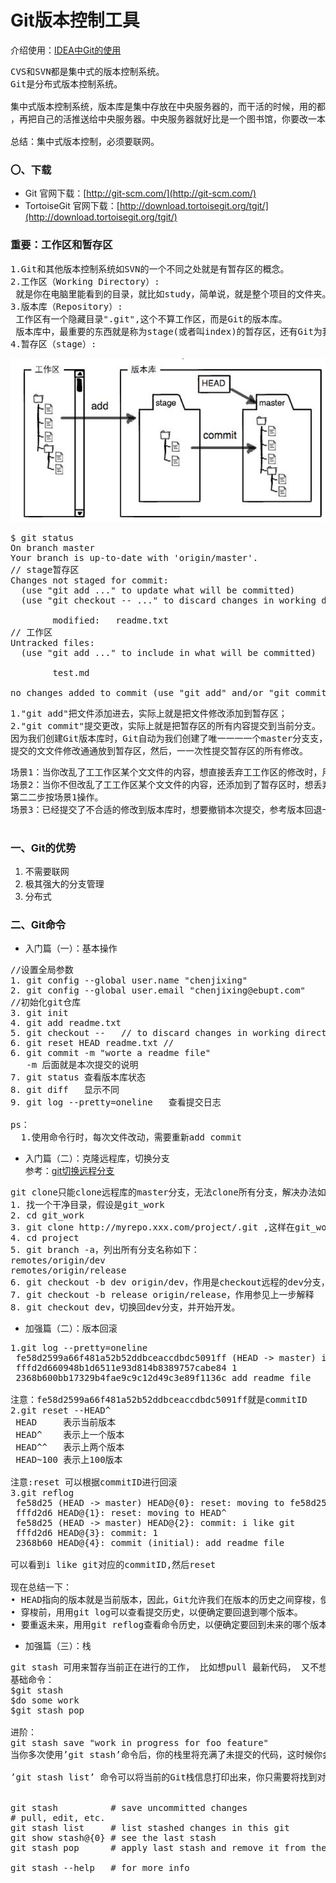 # Git版本控制工具
介绍使用：[IDEA中Git的使用](https://www.cnblogs.com/wyb628/p/7243776.html)
<pre>
CVS和SVN都是集中式的版本控制系统。
Git是分布式版本控制系统。

集中式版本控制系统，版本库是集中存放在中央服务器的，而干活的时候，用的都是自己的电脑，所以要先从中央服务器取得最新的版本，然后开始干活，干完活了
，再把自己的活推送给中央服务器。中央服务器就好比是一个图书馆，你要改一本书，必须先从图书馆借出来，然后回到家自己改，改完了，再放回图书馆。

总结：集中式版本控制，必须要联网。
</pre>
### 〇、下载
* Git 官网下载：[http://git-scm.com/](http://git-scm.com/)
* TortoiseGit 官网下载：[http://download.tortoisegit.org/tgit/](http://download.tortoisegit.org/tgit/)

### 重要：工作区和暂存区
<pre>
1.Git和其他版本控制系统如SVN的一个不同之处就是有暂存区的概念。
2.工作区（Working Directory）:
 就是你在电脑里能看到的目录，就比如study，简单说，就是整个项目的文件夹。
3.版本库（Repository）:
 工作区有一个隐藏目录".git",这个不算工作区，而是Git的版本库。
 版本库中，最重要的东西就是称为stage(或者叫index)的暂存区，还有Git为我们自动创建的第一分支master,以及指向master的一个指针叫HEAD.
4.暂存区（stage）:
</pre>

![](https://raw.githubusercontent.com/chenjxJava/photos/master/git/git%E7%BB%93%E6%9E%84.png)

<pre>
$ git status
On branch master
Your branch is up-to-date with 'origin/master'.
// stage暂存区
Changes not staged for commit:
  (use "git add <file>..." to update what will be committed)
  (use "git checkout -- <file>..." to discard changes in working directory)

        modified:   readme.txt
// 工作区
Untracked files: 
  (use "git add <file>..." to include in what will be committed)

        test.md

no changes added to commit (use "git add" and/or "git commit -a")
</pre>
<pre>
1."git add"把文件添加进去，实际上就是把文件修改添加到暂存区；
2."git commit"提交更改，实际上就是把暂存区的所有内容提交到当前分支。
因为我们创建Git版本库时，Git自动为我们创建了唯⼀一⼀一个master分⽀支，所以，现在，commit就是往master分⽀支上提交更改。 你可以简单理解为，需要
提交的⽂文件修改通通放到暂存区，然后，⼀一次性提交暂存区的所有修改。 
</pre>

<pre>
场景1：当你改乱了⼯工作区某个⽂文件的内容，想直接丢弃⼯工作区的修改时，⽤用命令git checkout -- file。 
场景2：当你不但改乱了⼯工作区某个⽂文件的内容，还添加到了暂存区时，想丢弃修改，分两 步，第⼀一步⽤用命令git reset HEAD file，就回到了场景1，
第⼆二步按场景1操作。 
场景3：已经提交了不合适的修改到版本库时，想要撤销本次提交，参考版本回退⼀一节，不 过前提是没有推送到远程库。

</pre>


### 一、Git的优势
1. 不需要联网
2. 极其强大的分支管理
3. 分布式

### 二、Git命令
* 入门篇（一）：基本操作
<pre>
//设置全局参数
1. git config --global user.name "chenjixing"
2. git config --global user.email "chenjixing@ebupt.com"
//初始化git仓库
3. git init 
4. git add readme.txt
5. git checkout -- <file>  // to discard changes in working directory
6. git reset HEAD readme.txt //
6. git commit -m "worte a readme file"
   -m 后面就是本次提交的说明
7. git status 查看版本库状态
8. git diff   显示不同
9. git log --pretty=oneline   查看提交日志

ps：
  1.使用命令行时，每次文件改动，需要重新add commit
</pre>

* 入门篇（二）：克隆远程库，切换分支
<br>参考：[git切换远程分支](http://www.cnblogs.com/libertycode/p/5858450.html)
<pre>
git clone只能clone远程库的master分支，无法clone所有分支，解决办法如下：
1. 找一个干净目录，假设是git_work
2. cd git_work
3. git clone http://myrepo.xxx.com/project/.git ,这样在git_work目录下得到一个project子目录
4. cd project
5. git branch -a，列出所有分支名称如下：
remotes/origin/dev
remotes/origin/release
6. git checkout -b dev origin/dev，作用是checkout远程的dev分支，在本地起名为dev分支，并切换到本地的dev分支
7. git checkout -b release origin/release，作用参见上一步解释
8. git checkout dev，切换回dev分支，并开始开发。
</pre>


* 加强篇（二）：版本回滚
<pre>
1.git log --pretty=oneline
 fe58d2599a66f481a52b52ddbceaccdbdc5091ff (HEAD -> master) i like git
 fffd2d660948b1d6511e93d814b8389757cabe84 1
 2368b600bb17329b4fae9c9c12d49c3e89f1136c add readme file
 
注意：fe58d2599a66f481a52b52ddbceaccdbdc5091ff就是commitID
2.git reset --HEAD^
 HEAD     表示当前版本
 HEAD^    表示上一个版本
 HEAD^^   表示上两个版本
 HEAD~100 表示上100版本
 
注意:reset 可以根据commitID进行回滚
3.git reflog
 fe58d25 (HEAD -> master) HEAD@{0}: reset: moving to fe58d259
 fffd2d6 HEAD@{1}: reset: moving to HEAD^
 fe58d25 (HEAD -> master) HEAD@{2}: commit: i like git
 fffd2d6 HEAD@{3}: commit: 1
 2368b60 HEAD@{4}: commit (initial): add readme file

可以看到i like git对应的commitID,然后reset

现在总结一下： 
• HEAD指向的版本就是当前版本，因此，Git允许我们在版本的历史之间穿梭，使⽤用命 令git reset --hard commit_id。
• 穿梭前，⽤用git log可以查看提交历史，以便确定要回退到哪个版本。
• 要重返未来，⽤用git reflog查看命令历史，以便确定要回到未来的哪个版本。
</pre>

* 加强篇（三）：栈
<pre>
git stash 可用来暂存当前正在进行的工作， 比如想pull 最新代码， 又不想加新commit， 或者另外一种情况，为了fix 一个紧急的bug,  先stash, 使返回到自己上一个commit, 改完bug之后再stash pop, 继续原来的工作。
基础命令：
$git stash
$do some work
$git stash pop

进阶：
git stash save "work in progress for foo feature"
当你多次使用’git stash’命令后，你的栈里将充满了未提交的代码，这时候你会对将哪个版本应用回来有些困惑，

’git stash list’ 命令可以将当前的Git栈信息打印出来，你只需要将找到对应的版本号，例如使用’git stash apply stash@{1}’就可以将你指定版本号为stash@{1}的工作取出来，当你将所有的栈都应用回来的时候，可以使用’git stash clear’来将栈清空。


git stash          # save uncommitted changes
# pull, edit, etc.
git stash list     # list stashed changes in this git
git show stash@{0} # see the last stash 
git stash pop      # apply last stash and remove it from the list

git stash --help   # for more info

</pre>

